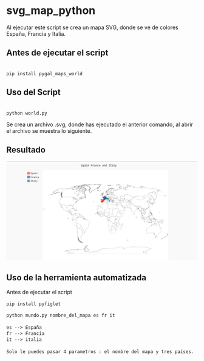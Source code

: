 # svg_map_python

 Al ejecutar este script se crea un mapa SVG, donde se ve de colores España, Francia y Italia.
 
 
## Antes de ejecutar el script

~~~~

pip install pygal_maps_world
~~~~

## Uso del Script

~~~~

python world.py

~~~~

Se crea un archivo .svg, donde has ejecutado el anterior comando, al abrir el archivo se muestra lo siguiente.

## Resultado

<img src="map.PNG">



## Uso de la herramienta automatizada

Antes de ejecutar el script
~~~~
pip install pyfiglet
~~~~
~~~~
python mundo.py nombre_del_mapa es fr it  

es --> España
fr --> Francia
it --> italia

Solo le puedes pasar 4 parametros : el nombre del mapa y tres países.
~~~~
